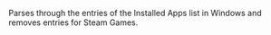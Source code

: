 
Parses through the entries of the Installed Apps list in Windows and removes entries for Steam Games.

